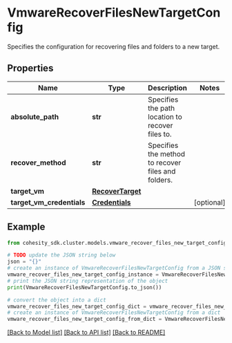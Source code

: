 # VmwareRecoverFilesNewTargetConfig

Specifies the configuration for recovering files and folders to a new target.

## Properties

Name | Type | Description | Notes
------------ | ------------- | ------------- | -------------
**absolute_path** | **str** | Specifies the path location to recover files to. | 
**recover_method** | **str** | Specifies the method to recover files and folders. | 
**target_vm** | [**RecoverTarget**](RecoverTarget.md) |  | 
**target_vm_credentials** | [**Credentials**](Credentials.md) |  | [optional] 

## Example

```python
from cohesity_sdk.cluster.models.vmware_recover_files_new_target_config import VmwareRecoverFilesNewTargetConfig

# TODO update the JSON string below
json = "{}"
# create an instance of VmwareRecoverFilesNewTargetConfig from a JSON string
vmware_recover_files_new_target_config_instance = VmwareRecoverFilesNewTargetConfig.from_json(json)
# print the JSON string representation of the object
print(VmwareRecoverFilesNewTargetConfig.to_json())

# convert the object into a dict
vmware_recover_files_new_target_config_dict = vmware_recover_files_new_target_config_instance.to_dict()
# create an instance of VmwareRecoverFilesNewTargetConfig from a dict
vmware_recover_files_new_target_config_from_dict = VmwareRecoverFilesNewTargetConfig.from_dict(vmware_recover_files_new_target_config_dict)
```
[[Back to Model list]](../README.md#documentation-for-models) [[Back to API list]](../README.md#documentation-for-api-endpoints) [[Back to README]](../README.md)


